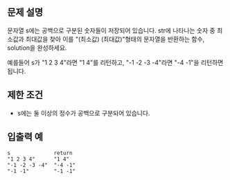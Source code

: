 문제 설명
--
문자열 s에는 공백으로 구분된 숫자들이 저장되어 있습니다. str에 나타나는 숫자 중 최소값과 최대값을 찾아 이를 "(최소값) (최대값)"형태의 문자열을 반환하는 함수, solution을 완성하세요.

예를들어 s가 "1 2 3 4"라면 "1 4"를 리턴하고, "-1 -2 -3 -4"라면 "-4 -1"을 리턴하면 됩니다.

제한 조건
--
- s에는 둘 이상의 정수가 공백으로 구분되어 있습니다.

입출력 예
--
    s              return
    "1 2 3 4"      "1 4"
    "-1 -2 -3 -4"  "-4 -1"
    "-1 -1"        "-1 -1"
